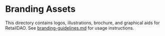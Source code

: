 # Branding Assets

This directory contains logos, illustrations, brochure, and graphical aids for RetailDAO. See [branding-guidelines.md](branding-guidelines.md) for usage instructions.
